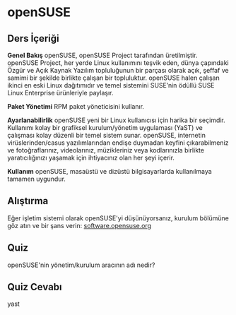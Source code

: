 # openSUSE

## Ders İçeriği

<b>Genel Bakış</b>
openSUSE, openSUSE Project tarafından üretilmiştir. openSUSE Project, her yerde Linux kullanımını teşvik eden, dünya çapındaki Özgür ve Açık Kaynak Yazılım topluluğunun bir parçası olarak açık, şeffaf ve samimi bir şekilde birlikte çalışan bir topluluktur. openSUSE halen çalışan ikinci en eski Linux dağıtımıdır ve temel sistemini SUSE’nin ödüllü SUSE Linux Enterprise ürünleriyle paylaşır.

<b>Paket Yönetimi</b>
RPM paket yöneticisini kullanır.

<b>Ayarlanabilirlik</b>
openSUSE yeni bir Linux kullanıcısı için harika bir seçimdir. Kullanımı kolay bir grafiksel kurulum/yönetim uygulaması (YaST) ve çalışması kolay düzenli bir temel sistem sunar. openSUSE, internetin virüslerinden/casus yazılımlarından endişe duymadan keyfini çıkarabilmeniz ve fotoğraflarınız, videolarınız, müzikleriniz veya kodlarınızla birlikte yaratıcılığınızı yaşamak için ihtiyacınız olan her şeyi içerir.

<b>Kullanım</b>
openSUSE, masaüstü ve dizüstü bilgisayarlarda kullanılmaya tamamen uygundur.

## Alıştırma

Eğer işletim sistemi olarak openSUSE'yi düşünüyorsanız, kurulum bölümüne göz atın ve bir şans verin: <a href='https://software.opensuse.org/'>software.opensuse.org</a>

## Quiz

openSUSE'nin yönetim/kurulum aracının adı nedir?

## Quiz Cevabı

yast
